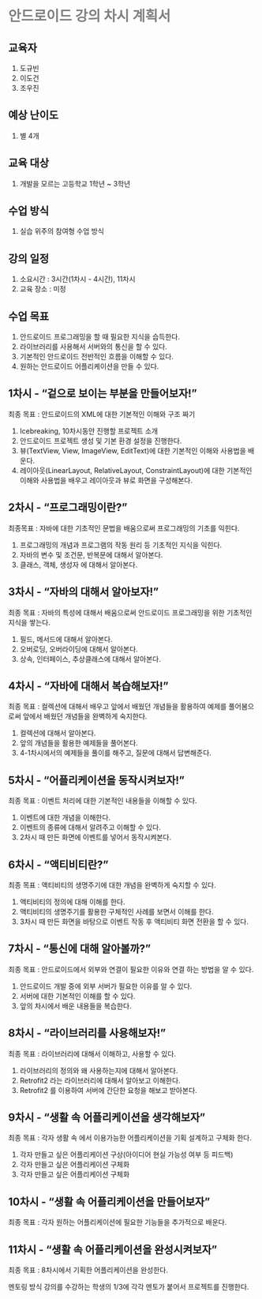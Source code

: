 # <span style="color:gray">안드로이드 강의 차시 계획서</span>

교육자
----
1. 도규빈
2. 이도건
3. 조우진

예상 난이도
--------
1. 별 4개

교육 대상
-------
1. 개발을 모르는 고등학교 1학년 ~ 3학년

수업 방식
-------
1. 실습 위주의 참여형 수업 방식

강의 일정
------
1. 소요시간 : 3시간(1차시 - 4시간), 11차시
2. 교육 장소 : 미정

수업 목표
-------
1. 안드로이드 프로그래밍을 할 때 필요한 지식을 습득한다.
2. 라이브러리를 사용해서 서버와의 통신을 할 수 있다.
3. 기본적인 안드로이드 전반적인 흐름을 이해할 수 있다.
4. 원하는 안드로이드 어플리케이션을 만들 수 있다.


1차시 - “겉으로 보이는 부분을 만들어보자!”
---------------------------------
최종 목표 : 안드로이드의 XML에 대한 기본적인 이해와 구조 짜기
1. Icebreaking, 10차시동안 진행할 프로젝트 소개
2. 안드로이드 프로젝트 생성 및 기본 환경 설정을 진행한다.
3. 뷰(TextView, View, ImageView, EditText)에 대한 기본적인 이해와 사용법을 배운다.
4. 레이아웃(LinearLayout, RelativeLayout, ConstraintLayout)에 대한 기본적인 이해와 사용법을 배우고 레이아웃과 뷰로 화면을 구성해본다.

2차시 - “프로그래밍이란?”
--------------------
최종목표 : 자바에 대한 기초적인 문법을 배움으로써 프로그래밍의 기초를 익힌다.
1. 프로그래밍의 개념과 프로그램의 작동 원리 등 기초적인 지식을 익힌다.
2. 자바의 변수 및 조건문, 반복문에 대해서 알아본다.
3. 클래스, 객체, 생성자 에 대해서 알아본다.

3차시 - “자바의 대해서 알아보자!”
--------------------------
최종 목표 : 자바의 특성에 대해서 배움으로써 안드로이드 프로그래밍을 위한 기초적인 지식을 쌓는다.
1. 필드, 메서드에 대해서 알아본다.
2. 오버로딩, 오버라이딩에 대해서 알아본다.
3. 상속, 인터페이스, 추상클래스에 대해서 알아본다.

4차시 - “자바에 대해서 복습해보자!”
----------------------------
최종 목표 : 컬렉션에 대해서 배우고 앞에서 배웠던 개념들을 활용하여 예제를 풀어봄으로써 앞에서 배웠던 개념들을 완벽하게 숙지한다.
1. 컬렉션에 대해서 알아본다.
2. 앞의 개념들을 활용한 예제들을 풀어본다.
3. 4-1차시에서의 예제들을 풀이를 해주고, 질문에 대해서 답변해준다.

5차시 - “어플리케이션을 동작시켜보자!”
-----------------------------
최종 목표 : 이벤트 처리에 대한 기본적인 내용들을 이해할 수 있다.
1. 이벤트에 대한 개념을 이해한다.
2. 이벤트의 종류에 대해서 알려주고 이해할 수 있다.
3. 2차시 때 만든 화면에 이벤트를 넣어서 동작시켜본다.

6차시 - “액티비티란?”
-----------------
최종 목표 : 액티비티의 생명주기에 대한 개념을 완벽하게 숙지할 수 있다.
1. 액티비티의 정의에 대해 이해를 한다.
2. 액티비티의 생명주기를 활용한 구체적인 사례를 보면서 이해를 한다.
3. 3차시 때 만든 화면을 바탕으로 이벤트 작동 후 액티비티 화면 전환을 할 수 있다.

7차시 - “통신에 대해 알아볼까?”
------------------------
최종 목표 : 안드로이드에서 외부와 연결이 필요한 이유와 연결 하는 방법을 알 수 있다.
1. 안드로이드 개발 중에 외부 서버가 필요한 이유를 알 수 있다.
2. 서버에 대한 기본적인 이해를 할 수 있다.
3. 앞의 차시에서 배운 내용들을 복습한다.

8차시 - “라이브러리를 사용해보자!”
---------------------------
최종 목표 : 라이브러리에 대해서 이해하고, 사용할 수 있다.
1. 라이브러리의 정의와 왜 사용하는지에 대해서 알아본다.
2. Retrofit2 라는 라이브러리에 대해서 알아보고 이해한다.
3. Retrofit2 를 이용하여 서버에 간단한 요청을 해보고 받아본다.

9차시 - “생활 속 어플리케이션을 생각해보자”
---------------------------------
최종 목표 : 각자 생활 속 에서 이용가능한 어플리케이션을 기획 설계하고 구체화 한다.
1. 각자 만들고 싶은 어플리케이션 구상(아이디어 현실 가능성 여부 등 피드백)
2. 각자 만들고 싶은 어플리케이션 구체화
3. 각자 만들고 싶은 어플리케이션 구체화

10차시 - “생활 속 어플리케이션을 만들어보자”
---------------------------------
최종 목표 : 각자 원하는 어플리케이션에 필요한 기능들을 추가적으로 배운다.

11차시 - “생활 속 어플리케이션을 완성시켜보자”
------------------------------------
최종 목표 : 8차시에서 기획한 어플리케이션을 완성한다.

멘토링 방식
강의를 수강하는 학생의 1/3에 각각 멘토가 붙어서 프로젝트를 진행한다.